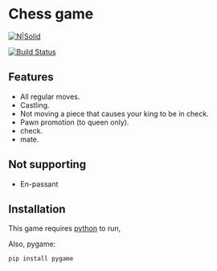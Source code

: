 <h1 class="code-line" data-line-start=0 data-line-end=1 ><a id="Chess_game_0"></a>Chess game</h1>
<p class="has-line-data" data-line-start="2" data-line-end="3"><a href="https://nodesource.com/products/nsolid"><img src="https://cdn.pixabay.com/photo/2017/09/08/20/29/chess-2730034_1280.jpg" alt="N|Solid"></a></p>
<p class="has-line-data" data-line-start="4" data-line-end="5"><a href="https://travis-ci.org/joemccann/dillinger"><img src="https://travis-ci.org/joemccann/dillinger.svg?branch=master" alt="Build Status"></a></p>
<h2 class="code-line" data-line-start=6 data-line-end=7 ><a id="Features_6"></a>Features</h2>
<ul>
<li class="has-line-data" data-line-start="8" data-line-end="9">All regular moves.</li>
<li class="has-line-data" data-line-start="9" data-line-end="10">Castling.</li>
<li class="has-line-data" data-line-start="10" data-line-end="11">Not moving a piece that causes your king to be in check.</li>
<li class="has-line-data" data-line-start="11" data-line-end="12">Pawn promotion (to queen only).</li>
<li class="has-line-data" data-line-start="12" data-line-end="13">check.</li>
<li class="has-line-data" data-line-start="13" data-line-end="15">mate.</li>
</ul>
<h2 class="code-line" data-line-start=15 data-line-end=16 ><a id="Not_supporting_15"></a>Not supporting</h2>
<ul>
<li class="has-line-data" data-line-start="16" data-line-end="17">En-passant</li>
</ul>
<h2 class="code-line" data-line-start=19 data-line-end=20 ><a id="Installation_19"></a>Installation</h2>
<p class="has-line-data" data-line-start="21" data-line-end="22">This game requires <a href="https://www.python.org/downloads/">python</a> to run,</p>
<p class="has-line-data" data-line-start="23" data-line-end="24">Also, pygame:</p>
<pre><code class="has-line-data" data-line-start="26" data-line-end="28" class="language-sh">pip install pygame
</code></pre>
